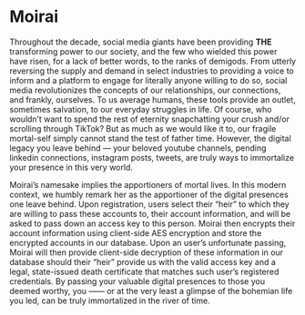 # Moirai
Throughout the decade, social media giants have been providing **THE** transforming power to our society, and the few who wielded this power have risen, for a lack of better words, to the ranks of demigods. From utterly reversing the supply and demand in select industries to providing a voice to inform and a platform to engage for literally anyone willing to do so, social media revolutionizes the concepts of our relationships, our connections, and frankly, ourselves. To us average humans, these tools provide an outlet, sometimes salvation, to our everyday struggles in life. Of course, who wouldn’t want to spend the rest of eternity snapchatting your crush and/or scrolling through TikTok? But as much as we would like it to, our fragile mortal-self simply cannot stand the test of father time. However, the digital legacy you leave behind — your beloved youtube channels, pending linkedin connections, instagram posts, tweets, are truly ways to immortalize your presence in this very world. 

Moirai’s namesake implies the apportioners of mortal lives. In this modern context, we humbly remark her as the apportioner of the digital presences one leave behind. Upon registration, users select their “heir” to which they are willing to pass these accounts to, their account information, and will be asked to pass down an access key to this person. Moirai then encrypts their account information using client-side AES encryption and store the encrypted accounts in our database. Upon an user’s unfortunate passing, Moirai will then provide client-side decryption of these information in our database should their “heir” provide us with the valid access key and a legal, state-issued death certificate that matches such user’s registered credentials. By passing your valuable digital presences to those you deemed worthy, you —— or at the very least a glimpse of the bohemian life you led, can be truly immortalized in the river of time.
